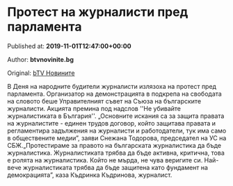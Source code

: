 
# Протест на журналисти пред парламента

Published at: **2019-11-01T12:47:00+00:00**

Author: **btvnovinite.bg**

Original: [bTV Новините](https://btvnovinite.bg/bulgaria/protest-na-zhurnalisti-pred-parlamenta.html)

В Деня на народните будители журналисти излязоха на протест пред парламента.
Организатор на демонстрацията в подкрепа на свободата на словото беше Управителният съвет на Съюза на българските журналисти. Акцията премина под надслов ''Не убивайте журналистиката в България''.
„Основните искания са за защита правата на журналистите - единен трудов договор, който защитава правата и регламентира задължения на журналисти и работодатели, тук има само в обществените медии”, заяви Снежана Тодорова, председател на УС на СБЖ.„Протестираме за правото на българската журналистика да бъде журналистика. Журналистиката трябва да бъде активна, критична, това е ролята на журналистика. Който не мърда, не чува веригите си. Най-вече журналистиката трябва да бъде защитена като фундамент на демокрацията”, каза Къдринка Къдринова, журналист.
